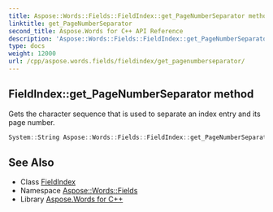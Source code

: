 ```yaml
---
title: Aspose::Words::Fields::FieldIndex::get_PageNumberSeparator method
linktitle: get_PageNumberSeparator
second_title: Aspose.Words for C++ API Reference
description: 'Aspose::Words::Fields::FieldIndex::get_PageNumberSeparator method. Gets the character sequence that is used to separate an index entry and its page number in C++.'
type: docs
weight: 12000
url: /cpp/aspose.words.fields/fieldindex/get_pagenumberseparator/
---
```

## FieldIndex::get_PageNumberSeparator method


Gets the character sequence that is used to separate an index entry and its page number.

```cpp
System::String Aspose::Words::Fields::FieldIndex::get_PageNumberSeparator()
```

## See Also

* Class [FieldIndex](../)
* Namespace [Aspose::Words::Fields](../../)
* Library [Aspose.Words for C++](../../../)
